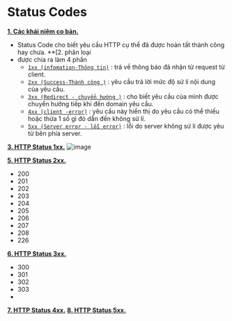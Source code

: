 # Status Codes

**[1. Các khái niệm co bản.]()**
- Status Code cho biết yêu cầu HTTP cụ thể đã được hoàn tất thành công hay chưa.
**[2. phân loại
- được chia ra làm 4 phần
  + [`1xx (infomation-Thông tin)`]() : trả về thông báo đã nhận từ request từ client.
  + [`2xx (Success-Thành công )`]() : yêu cầu trả lời mức độ sử lí nội dung của yêu cầu.
  + [`3xx (Redirect - chuyển hướng )`]() : cho biết yêu cầu của mình được chuyển hướng tiếp khi đến domain yêu cầu.
  + [`4xx (client -error)`]() :  yêu cầu này hiển thị do yêu cầu có thể thiếu hoặc thừa 1 số gì đó dẫn đến không sử lí.
  + [`5xx (Server error - lỗi error)`]() : lỗi do server không sử lí được yêu từ bên phía server.
 
**[3. HTTP Status 1xx.]()**
![image](https://github.com/user-attachments/assets/92e86b69-a716-4f48-bc84-7295f520dacc)

  
**[5. HTTP Status 2xx.]()**
- 200
- 201
- 202
- 203
- 204
- 205
- 206
- 207
- 208
- 226
  

**[6. HTTP Status 3xx.]()**
- 300
- 301
- 302
- 303
- 

**[7. HTTP Status 4xx.]()**
**[8. HTTP Status 5xx.]()**
